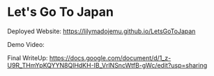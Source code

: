 # Let's Go To Japan
Deployed Website:
https://lilymadojemu.github.io/LetsGoToJapan

Demo Video:

Final WriteUp: 
https://docs.google.com/document/d/1_z-U9R_THmYpKQYYN8QlHdKH-IB_VrlNSncWtfB-gWc/edit?usp=sharing
